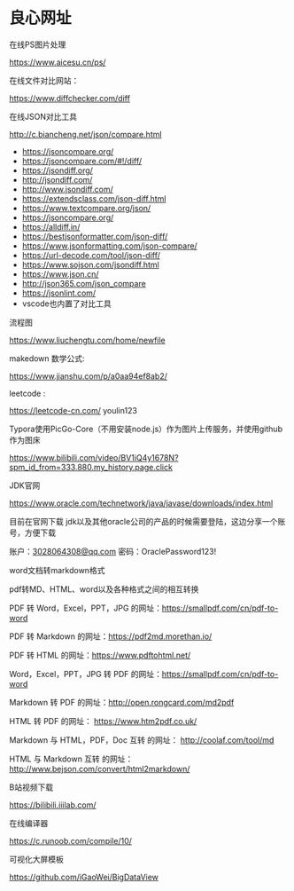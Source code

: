 # 良心网址

在线PS图片处理 

https://www.aicesu.cn/ps/



在线文件对比网站： 

https://www.diffchecker.com/diff



在线JSON对比工具

http://c.biancheng.net/json/compare.html

- https://jsoncompare.org/
- https://jsoncompare.com/#!/diff/
- https://jsondiff.org/
- http://jsondiff.com/
- http://www.jsondiff.com/
- https://extendsclass.com/json-diff.html
- https://www.textcompare.org/json/
- https://jsoncompare.org/
- https://alldiff.in/
- https://bestjsonformatter.com/json-diff/
- https://www.jsonformatting.com/json-compare/
- https://url-decode.com/tool/json-diff/
- https://www.sojson.com/jsondiff.html
- https://www.json.cn/
- http://json365.com/json_compare
- https://jsonlint.com/
- vscode也内置了对比工具



流程图 

https://www.liuchengtu.com/home/newfile



makedown 数学公式:

 https://www.jianshu.com/p/a0aa94ef8ab2/



leetcode : 

https://leetcode-cn.com/ youlin123



Typora使用PicGo-Core（不用安装node.js）作为图片上传服务，并使用github作为图床

https://www.bilibili.com/video/BV1iQ4y1678N?spm_id_from=333.880.my_history.page.click



JDK官网

https://www.oracle.com/technetwork/java/javase/downloads/index.html

目前在官网下载 jdk以及其他oracle公司的产品的时候需要登陆，这边分享一个账号，方便下载

账户：3028064308@qq.com    密码：OraclePassword123!



word文档转markdown格式

pdf转MD、HTML、word以及各种格式之间的相互转换

PDF 转 Word，Excel，PPT，JPG 的网址：https://smallpdf.com/cn/pdf-to-word

PDF 转 Markdown 的网址：https://pdf2md.morethan.io/

PDF 转 HTML 的网址：https://www.pdftohtml.net/

Word，Excel，PPT，JPG 转 PDF 的网址：https://smallpdf.com/cn/pdf-to-word

Markdown 转 PDF 的网址：http://open.rongcard.com/md2pdf

HTML 转 PDF 的网址： https://www.htm2pdf.co.uk/

Markdown 与 HTML，PDF，Doc 互转 的网址： http://coolaf.com/tool/md

HTML 与 Markdown 互转 的网址： http://www.bejson.com/convert/html2markdown/



B站视频下载

https://bilibili.iiilab.com/



在线编译器

https://c.runoob.com/compile/10/



可视化大屏模板

 https://github.com/iGaoWei/BigDataView